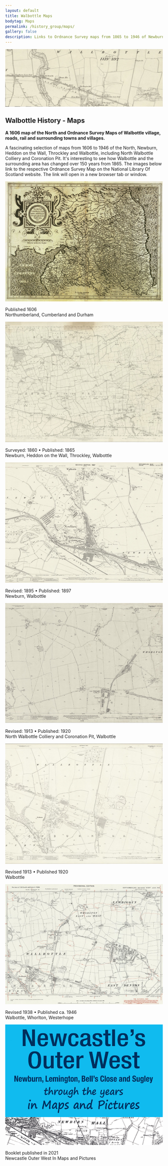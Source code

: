 ```yaml
---
layout: default
title: Walbottle Maps
bodytag: Maps
permalink: /history_group/maps/
gallery: false
description: Links to Ordnance Survey maps from 1865 to 1946 of Newburn, Heddon on the Wall, Throckley and Walbottle, including North Walbottle Colliery and Coronation Pit.
---
```


<div class="container-fluid">
	<div class="row">
		<div class="mastImg">
			<img src="/assets/images/mastheadImg-history-maps.jpg" class="img-responsive" alt="image of an 1895 map of Walbottle village"/>
		</div>
	</div>
</div>
<div class="container-fluid historyBG"> <!-- container-fluid -->
	<div class="row"> <!-- row -->
		<div class="col-sm-1 col-xs-0"></div>
		<div class="col-sm-10 col-xs-12 mainPanel">
			<div class="row"> <!-- row -->
				<div class="col-xs-12">
					<h2>Walbottle History - Maps</h2>
					<p><strong>A 1606 map of the North and Ordnance Survey Maps of Walbottle village, roads, rail and surrounding towns and villages.</strong></p>
					<p>A fascinating selection of maps from 1606 to 1946 of the North, Newburn, Heddon on the Wall, Throckley and Walbottle, including North Walbottle Colliery and Coronation Pit. It's interesting to see how Walbottle and the surrounding area has changed over 150 years from 1865. The images below link to the respective Ordnance Survey Map on the National Library Of Scotland website. The link will open in a new browser tab or window.</p>
				</div>
			</div> <!-- /row -->
			<div class="row-eq-height maps"> <!-- row -->
				<div class="col-sm-4 col-xs-12">
		    		<a href="https://biblio.unibe.ch/web-apps/maps/zoomify.php?pic=Ryh_1803_1.jpg&col=ryh" title="view the map a new tab" target="_blank"><img src="/assets/images/map-1602.jpg" class="img-responsive" alt="map image of Northumberland, Cumberland and Durham, 1606<"/></a>
					<p>Published 1606 <br>Northumberland, Cumberland and Durham</p>
				</div>
				<div class="col-sm-4 col-xs-12">
		    		<a href="https://maps.nls.uk/view/102346458#zoom=6&lat=1174&lon=13278&layers=BT" title="view the map a new tab" target="_blank"><img src="/assets/images/map-1865.jpg" class="img-responsive" alt="map image of Newburn, Heddon on the Wall, Throckley, Walbottle, 1865"/></a>
					<p>Surveyed: 1860 &bull; Published: 1865 <br>Newburn, Heddon on the Wall, Throckley, Walbottle</p>
				</div>
				<div class="col-sm-4 col-xs-12">
		    		<a href="https://maps.nls.uk/view/132268889#zoom=3&lat=8229&lon=10067&layers=BT" title="view the map a new tab" target="_blank"><img src="/assets/images/map-1897.jpg" class="img-responsive" alt="map image of Newburn, Walbottle, 1898"/></a>
					<p>Revised: 1895 &bull; Published: 1897 <br>Newburn, Walbottle</p>
				</div>
			</div><!-- /row -->
			<div class="row-eq-height maps"> <!-- row -->
				<div class="col-sm-4 col-xs-12">
		    		<a href="https://maps.nls.uk/view/132279947#zoom=4&lat=3599&lon=10665&layers=BT" title="view the map a new tab" target="_blank"><img src="/assets/images/map-1920(2).jpg" class="img-responsive" alt="map image of North Walbottle Colliery and Coronation Pit, Walbottle, 1920"/></a>
					<p>Revised: 1913 &bull; Published: 1920 <br>North Walbottle Colliery and Coronation Pit, Walbottle</p>
				</div>
				<div class="col-sm-4 col-xs-12">
		    		<a href="https://maps.nls.uk/view/132279965#zoom=4&lat=4281&lon=5441&layers=BT" title="view the map a new tab" target="_blank"><img src="/assets/images/map-1920.jpg" class="img-responsive" alt="map image of Walbottle, 1920"/></a>
					<p>Revised 1913 &bull; Published 1920 <br>Walbottle</p>
				</div>
				<div class="col-sm-4 col-xs-12">
		    		<a href="https://maps.nls.uk/view/101029020#zoom=3&lat=3457&lon=4607&layers=BT" title="view the map a new tab" target="_blank"><img src="/assets/images/map-1938.jpg" class="img-responsive" alt="map image of Walbottle, Whorlton, Westerhope, 1946"/></a>
					<p>Revised 1938 &bull; Published ca. 1946 <br>Walbottle, Whorlton, Westerhope</p>
				</div>
			</div><!-- /row -->			
			<div class="row-eq-height maps"> <!-- row -->
				<div class="col-sm-4 col-xs-12">
		    		<a href="/assets/pdf/outer-west-maps-and-picture-book-apr21-v3_lowres.pdf" title="view the booklet a new tab" target="_blank"><img src="/assets/images/map-outer-west.jpg" class="img-responsive" alt="Newcastle Outer West In Maps and Pictures booklet, published 2021"/></a>
					<p>Booklet published in 2021 <br>Newcastle Outer West In Maps and Pictures</p>
				</div>
			</div><!-- /row -->
		</div>	<!-- /mainPanel -->
